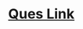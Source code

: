 # <a href="https://practice.geeksforgeeks.org/problems/job-sequencing-problem-1587115620/1">Ques Link</a>
